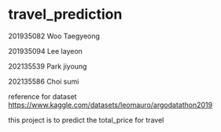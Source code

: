 # travel_prediction

201935082 Woo Taegyeong

201935094 Lee layeon

202135539 Park jiyoung

202135586 Choi sumi


reference for dataset
https://www.kaggle.com/datasets/leomauro/argodatathon2019


this project is to predict the total_price for travel
